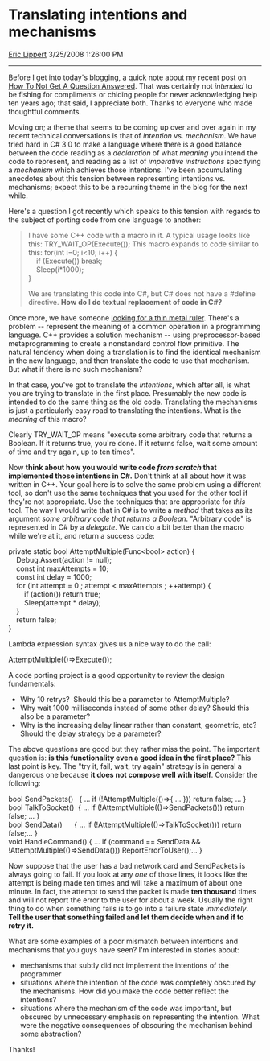 # Translating intentions and mechanisms

[Eric Lippert](https://social.msdn.microsoft.com/profile/Eric%20Lippert) 3/25/2008 1:26:00 PM

-----

Before I get into today's blogging, a quick note about my recent post on [How To Not Get A Question Answered](http://blogs.msdn.com/ericlippert/archive/2008/02/20/how-to-not-get-a-question-answered.aspx). That was certainly not *intended* to be fishing for compliments or chiding people for never acknowledging help ten years ago; that said, I appreciate both. Thanks to everyone who made thoughtful comments.

Moving on; a theme that seems to be coming up over and over again in my recent technical conversations is that of *intention* vs. *mechanism*. We have tried hard in C\# 3.0 to make a language where there is a good balance between the code reading as a *declaration* of what *meaning* you intend the code to represent, and reading as a list of *imperative instructions* specifying a *mechanism* which achieves those intentions. I've been accumulating anecdotes about this tension between representing intentions vs. mechanisms; expect this to be a recurring theme in the blog for the next while.

Here's a question I got recently which speaks to this tension with regards to the subject of porting code from one language to another:

> I have some C++ code with a macro in it. A typical usage looks like this: TRY\_WAIT\_OP(Execute()); This macro expands to code similar to this: for(int i=0; i\<10; i++) {  
>     if (Execute()) break;  
>     Sleep(i\*1000);  
> }
> 
> We are translating this code into C\#, but C\# does not have a \#define directive. **How do I do textual replacement of code in C\#?**

Once more, we have someone [looking for a thin metal ruler](http://blogs.msdn.com/ericlippert/archive/2003/11/03/53333.aspx). There's a problem -- represent the meaning of a common operation in a programming language. C++ provides a solution mechanism -- using preprocessor-based metaprogramming to create a nonstandard control flow primitive. The natural tendency when doing a translation is to find the identical mechanism in the new language, and then translate the code to use that mechanism. But what if there is no such mechanism?

In that case, you've got to translate the *intentions*, which after all, is what you are trying to translate in the first place. Presumably the new code is intended to do the same thing as the old code. Translating the mechanisms is just a particularly easy road to translating the intentions. What is the *meaning* of this macro?

Clearly TRY\_WAIT\_OP means "execute some arbitrary code that returns a Boolean. If it returns true, you're done. If it returns false, wait some amount of time and try again, up to ten times".

Now **think about how you would write code *from scratch* that implemented those intentions in C\#.** Don't think at all about how it was written in C++. Your goal here is to solve the same problem using a different tool, so don't use the same techniques that you used for the other tool if they're not appropriate. Use the techniques that are appropriate for *this* tool. The way I would write that in C\# is to write a *method* that takes as its argument *some arbitrary code that returns a Boolean*. "Arbitrary code" is represented in C\# by a *delegate*. We can do a bit better than the macro while we're at it, and return a success code: 

private static bool AttemptMultiple(Func\<bool\> action) {  
    Debug.Assert(action \!= null);  
    const int maxAttempts = 10;  
    const int delay = 1000;  
    for (int attempt = 0 ; attempt \< maxAttempts ; ++attempt) {  
        if (action()) return true;  
        Sleep(attempt \* delay);  
    }  
    return false;  
}

Lambda expression syntax gives us a nice way to do the call:  

AttemptMultiple(()=\>Execute());

A code porting project is a good opportunity to review the design fundamentals:

  - Why 10 retrys?  Should this be a parameter to AttemptMultiple?
  - Why wait 1000 milliseconds instead of some other delay? Should this also be a parameter?
  - Why is the increasing delay linear rather than constant, geometric, etc? Should the delay strategy be a parameter?

The above questions are good but they rather miss the point. The important question is: **is this functionality even a good idea in the first place?** This last point is key. The "try it, fail, wait, try again" strategy is in general a dangerous one because **it does not compose well with itself**. Consider the following:  

bool SendPackets()   { ... if (\!AttemptMultiple(()=\>{ ... })) return false; ... }  
bool TalkToSocket()  { ... if (\!AttemptMultiple(()=\>SendPackets())) return false; ... }  
bool SendData()      { ... if (\!AttemptMultiple(()=\>TalkToSocket())) return false;... }  
void HandleCommand() { ... if (command == SendData && \!AttemptMultiple(()=\>SendData())) ReportErrorToUser();... }

Now suppose that the user has a bad network card and SendPackets is always going to fail. If you look at any *one* of those lines, it looks like the attempt is being made ten times and will take a maximum of about one minute. In fact, the attempt to send the packet is made **ten thousand** times and will not report the error to the user for about a week. Usually the right thing to do when something fails is to go into a failure state *immediately*. **Tell the user that something failed and let them decide when and if to retry it.**

What are some examples of a poor mismatch between intentions and mechanisms that you guys have seen? I'm interested in stories about:

  - mechanisms that subtly did not implement the intentions of the programmer
  - situations where the intention of the code was completely obscured by the mechanisms. How did you make the code better reflect the intentions?
  - situations where the mechanism of the code was important, but obscured by unnecessary emphasis on representing the intention. What were the negative consequences of obscuring the mechanism behind some abstraction?

Thanks\!

